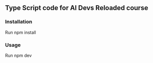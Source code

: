 ## Type Script code for AI Devs Reloaded course


### Installation 
Run npm install

### Usage
Run npm dev
